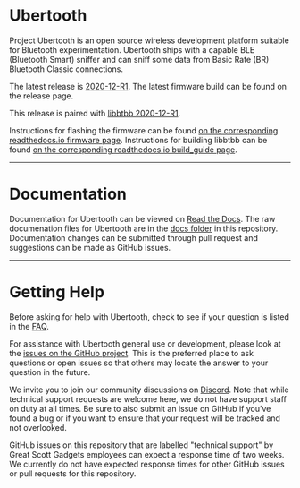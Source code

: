# Ubertooth

Project Ubertooth is an open source wireless development platform
suitable for Bluetooth experimentation. Ubertooth ships with a capable
BLE (Bluetooth Smart) sniffer and can sniff some data from Basic Rate
(BR) Bluetooth Classic connections.

The latest release is [2020-12-R1](https://github.com/greatscottgadgets/ubertooth/releases/tag/2020-12-R1).
The latest firmware build can be found on the release page.

This release is paired with [libbtbb 2020-12-R1](https://github.com/greatscottgadgets/libbtbb/releases/tag/2020-12-R1).

Instructions for flashing the firmware can be found [on the corresponding readthedocs.io firmware page](https://ubertooth.readthedocs.io/en/latest/firmware.html).
Instructions for building libbtbb can be found [on the corresponding readthedocs.io build_guide page](https://ubertooth.readthedocs.io/en/latest/build_guide.html).

--------------------

# Documentation

Documentation for Ubertooth can be viewed on [Read the Docs](https://ubertooth.readthedocs.io/en/latest/). The raw documenation files for Ubertooth are in the [docs folder](https://github.com/greatscottgadgets/ubertooth/tree/master/docs) in this repository. Documentation changes can be submitted through pull request and suggestions can be made as GitHub issues. 

--------------------

# Getting Help

Before asking for help with Ubertooth, check to see if your question is listed in the [FAQ](https://ubertooth.readthedocs.io/en/latest/faq.html).

For assistance with Ubertooth general use or development, please look at the [issues on the GitHub project](https://github.com/greatscottgadgets/ubertooth/issues). This is the preferred place to ask questions or open issues so that others may locate the answer to your question in the future.

We invite you to join our community discussions on [Discord](https://discord.gg/rsfMw3rsU8). Note that while technical support requests are welcome here, we do not have support staff on duty at all times. Be sure to also submit an issue on GitHub if you’ve found a bug or if you want to ensure that your request will be tracked and not overlooked.

GitHub issues on this repository that are labelled "technical support" by Great Scott Gadgets employees can expect a response time of two weeks. We currently do not have expected response times for other GitHub issues or pull requests for this repository. 
